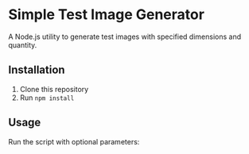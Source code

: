 # Simple Test Image Generator

A Node.js utility to generate test images with specified dimensions and quantity.

## Installation

1. Clone this repository
2. Run `npm install`

## Usage

Run the script with optional parameters: 
